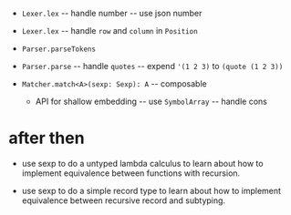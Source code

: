 - `Lexer.lex` -- handle number -- use json number

- `Lexer.lex` -- handle `row` and `column` in `Position`

- `Parser.parseTokens`

- `Parser.parse` -- handle `quotes` -- expend `'(1 2 3)` to `(quote (1 2 3))`

- `Matcher.match<A>(sexp: Sexp): A` -- composable

  - API for shallow embedding -- use `SymbolArray` -- handle cons

# after then

- use sexp to do a untyped lambda calculus
  to learn about how to implement equivalence
  between functions with recursion.

- use sexp to do a simple record type
  to learn about how to implement equivalence
  between recursive record and subtyping.
